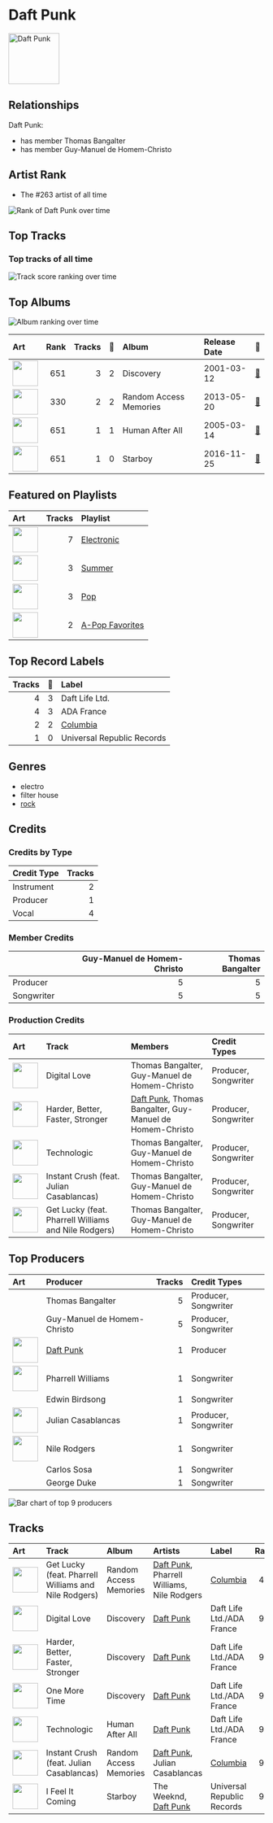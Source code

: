 
# Daft Punk


<img src="https://i.scdn.co/image/ab6761610000e5eba7bfd7835b5c1eee0c95fa6e" alt="Daft Punk" width="100" />

## Relationships

Daft Punk:
- has member Thomas Bangalter
- has member Guy-Manuel de Homem-Christo

## Artist Rank
- The #263 artist of all time

![Rank of Daft Punk over time](../../images/artists/daft_punk/rank_time_series.png)
## Top Tracks


### Top tracks of all time

![Track score ranking over time](../../images/artists/daft_punk/track_rank_time_series_score.png)
## Top Albums

![Album ranking over time](../../images/artists/daft_punk/album_rank_time_series.png)

| Art | Rank | Tracks | 💚 | Album | Release Date | 🔗 |
|:---|---:|---:|---:|:---|:---|:---|
| <img src="https://i.scdn.co/image/ab67616d0000b2736610c21366e613bfd9f5d197" alt="" width="50" /> | 651 | 3 | 2 | Discovery | 2001-03-12 | [🔗](https://open.spotify.com/album/2noRn2Aes5aoNVsU6iWThc) |
| <img src="https://i.scdn.co/image/ab67616d0000b2739b9b36b0e22870b9f542d937" alt="" width="50" /> | 330 | 2 | 2 | Random Access Memories | 2013-05-20 | [🔗](https://open.spotify.com/album/4m2880jivSbbyEGAKfITCa) |
| <img src="https://i.scdn.co/image/ab67616d0000b273d8601e15fa1b4351fe1fc6ae" alt="" width="50" /> | 651 | 1 | 1 | Human After All | 2005-03-14 | [🔗](https://open.spotify.com/album/1A2GTWGtFfWp7KSQTwWOyo) |
| <img src="https://i.scdn.co/image/ab67616d0000b2734718e2b124f79258be7bc452" alt="" width="50" /> | 651 | 1 | 0 | Starboy | 2016-11-25 | [🔗](https://open.spotify.com/album/2ODvWsOgouMbaA5xf0RkJe) |

## Featured on Playlists
| Art | Tracks | Playlist |
|:---|---:|:---|
| <img src="https://mosaic.scdn.co/640/ab67616d00001e026610c21366e613bfd9f5d197ab67616d00001e0279e8b529ce6c088a8027b2a1ab67616d00001e029b9b36b0e22870b9f542d937ab67616d00001e02d8601e15fa1b4351fe1fc6ae" alt="" width="50" /> | 7 | [Electronic](../../playlists/electronic/overview.md) |
| <img src="https://mosaic.scdn.co/640/ab67616d00001e0204878afb19613a94d37b29ceab67616d00001e021544041d0285585cc92c2709ab67616d00001e02570f746ccc2c75af070da1e0ab67616d00001e02d8cc2281fcd4519ca020926b" alt="" width="50" /> | 3 | [Summer](../../playlists/summer/overview.md) |
| <img src="https://mosaic.scdn.co/640/ab67616d00001e0241aa6776dc15fbd71a2b4557ab67616d00001e029b9a3105ad4ffb91ad2e2798ab67616d00001e029dbb37516ff4b03244808e45ab67616d00001e02d6ec808748fa5b0c2d3a6618" alt="" width="50" /> | 3 | [Pop](../../playlists/pop/overview.md) |
| <img src="https://mosaic.scdn.co/640/ab67616d00001e02022b4010e20659300f42c375ab67616d00001e02527d94ecf554774fc313bf48ab67616d00001e02c8b444df094279e70d0ed856ab67616d00001e02d0ec2db731952a7efabc6397" alt="" width="50" /> | 2 | [A-Pop Favorites](../../playlists/a-pop_favorites/overview.md) |

## Top Record Labels

| Tracks | 💚 | Label |
|---:|---:|:---|
| 4 | 3 | Daft Life Ltd. |
| 4 | 3 | ADA France |
| 2 | 2 | [Columbia](../../labels/columbia/overview.md) |
| 1 | 0 | Universal Republic Records |

## Genres

- electro
- filter house
- [rock](../../genres/rock/overview.md)

## Credits

### Credits by Type

| Credit Type | Tracks |
|:---|---:|
| Instrument | 2 |
| Producer | 1 |
| Vocal | 4 |

### Member Credits

| | Guy-Manuel de Homem-Christo | Thomas Bangalter |
|:---|---:|---:|
| Producer | 5 | 5 |
| Songwriter | 5 | 5 |
### Production Credits

| Art | Track | Members | Credit Types |
|:---|:---|:---|:---|
| <img src="https://i.scdn.co/image/ab67616d0000b2736610c21366e613bfd9f5d197" alt="" width="50" /> | Digital Love | Thomas Bangalter, Guy-Manuel de Homem-Christo | Producer, Songwriter |
| <img src="https://i.scdn.co/image/ab67616d0000b2736610c21366e613bfd9f5d197" alt="" width="50" /> | Harder, Better, Faster, Stronger | [Daft Punk](.), Thomas Bangalter, Guy-Manuel de Homem-Christo | Producer, Songwriter |
| <img src="https://i.scdn.co/image/ab67616d0000b273d8601e15fa1b4351fe1fc6ae" alt="" width="50" /> | Technologic | Thomas Bangalter, Guy-Manuel de Homem-Christo | Producer, Songwriter |
| <img src="https://i.scdn.co/image/ab67616d0000b2739b9b36b0e22870b9f542d937" alt="" width="50" /> | Instant Crush (feat. Julian Casablancas) | Thomas Bangalter, Guy-Manuel de Homem-Christo | Producer, Songwriter |
| <img src="https://i.scdn.co/image/ab67616d0000b2739b9b36b0e22870b9f542d937" alt="" width="50" /> | Get Lucky (feat. Pharrell Williams and Nile Rodgers) | Thomas Bangalter, Guy-Manuel de Homem-Christo | Producer, Songwriter |

## Top Producers

| Art | Producer | Tracks | Credit Types |
|:---|:---|---:|:---|
| | Thomas Bangalter | 5 | Producer, Songwriter |
| | Guy-Manuel de Homem-Christo | 5 | Producer, Songwriter |
| <img src="https://i.scdn.co/image/ab6761610000e5eba7bfd7835b5c1eee0c95fa6e" alt="" width="50" /> | [Daft Punk](overview.md) | 1 | Producer |
| <img src="https://i.scdn.co/image/ab6761610000e5ebf0789cd783c20985ec3deb4e" alt="" width="50" /> | Pharrell Williams | 1 | Songwriter |
| | Edwin Birdsong | 1 | Songwriter |
| <img src="https://i.scdn.co/image/ab6761610000e5eb97357a72fc531a2c2d3ee47a" alt="" width="50" /> | Julian Casablancas | 1 | Producer, Songwriter |
| <img src="https://i.scdn.co/image/ab6761610000e5ebede7b4f5a5316f0cf586ec7e" alt="" width="50" /> | Nile Rodgers | 1 | Songwriter |
| | Carlos Sosa | 1 | Songwriter |
| | George Duke | 1 | Songwriter |

![Bar chart of top 9 producers](../../images/artists/daft_punk/producers.png)
## Tracks

| Art | Track | Album | Artists | Label | Rank | 💚 | 🔗 |
|:---|:---|:---|:---|:---|---:|:---|:---|
| <img src="https://i.scdn.co/image/ab67616d0000b2739b9b36b0e22870b9f542d937" alt="" width="50" /> | Get Lucky (feat. Pharrell Williams and Nile Rodgers) | Random Access Memories | [Daft Punk](overview.md), Pharrell Williams, Nile Rodgers | [Columbia](../../labels/columbia) | 469 | 💚 | [🔗](https://open.spotify.com/track/69kOkLUCkxIZYexIgSG8rq) |
| <img src="https://i.scdn.co/image/ab67616d0000b2736610c21366e613bfd9f5d197" alt="" width="50" /> | Digital Love | Discovery | [Daft Punk](overview.md) | Daft Life Ltd./ADA France | 994 | 💚 | [🔗](https://open.spotify.com/track/2VEZx7NWsZ1D0eJ4uv5Fym) |
| <img src="https://i.scdn.co/image/ab67616d0000b2736610c21366e613bfd9f5d197" alt="" width="50" /> | Harder, Better, Faster, Stronger | Discovery | [Daft Punk](overview.md) | Daft Life Ltd./ADA France | 994 | 💚 | [🔗](https://open.spotify.com/track/5W3cjX2J3tjhG8zb6u0qHn) |
| <img src="https://i.scdn.co/image/ab67616d0000b2736610c21366e613bfd9f5d197" alt="" width="50" /> | One More Time | Discovery | [Daft Punk](overview.md) | Daft Life Ltd./ADA France | 994 | | [🔗](https://open.spotify.com/track/0DiWol3AO6WpXZgp0goxAV) |
| <img src="https://i.scdn.co/image/ab67616d0000b273d8601e15fa1b4351fe1fc6ae" alt="" width="50" /> | Technologic | Human After All | [Daft Punk](overview.md) | Daft Life Ltd./ADA France | 994 | 💚 | [🔗](https://open.spotify.com/track/0LSLM0zuWRkEYemF7JcfEE) |
| <img src="https://i.scdn.co/image/ab67616d0000b2739b9b36b0e22870b9f542d937" alt="" width="50" /> | Instant Crush (feat. Julian Casablancas) | Random Access Memories | [Daft Punk](overview.md), Julian Casablancas | [Columbia](../../labels/columbia) | 994 | 💚 | [🔗](https://open.spotify.com/track/2cGxRwrMyEAp8dEbuZaVv6) |
| <img src="https://i.scdn.co/image/ab67616d0000b2734718e2b124f79258be7bc452" alt="" width="50" /> | I Feel It Coming | Starboy | The Weeknd, [Daft Punk](overview.md) | Universal Republic Records | 994 | | [🔗](https://open.spotify.com/track/3dhjNA0jGA8vHBQ1VdD6vV) |

